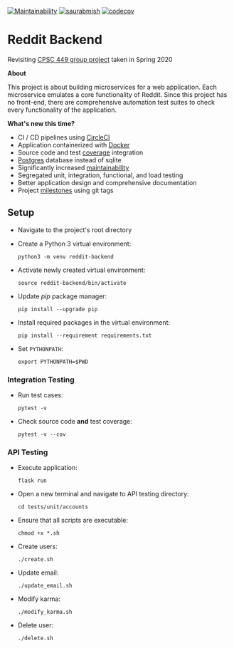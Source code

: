 [![Maintainability](https://api.codeclimate.com/v1/badges/1ce53ea9c1a7c71726c7/maintainability)](https://codeclimate.com/github/saurabmish/Reddit-Backend/maintainability)
[![saurabmish](https://circleci.com/gh/saurabmish/Reddit-Backend.svg?style=shield)](https://circleci.com/gh/saurabmish/Reddit-Backend)
[![codecov](https://codecov.io/gh/saurabmish/Reddit-Backend/branch/master/graph/badge.svg?token=M7L0AOGKGY)](https://codecov.io/gh/saurabmish/Reddit-Backend)

# Reddit Backend

Revisiting [CPSC 449 group project][1] taken in Spring 2020

**About**

This project is about building microservices for a web application. Each microservice emulates a core functionality of Reddit. Since this project has no front-end, there are comprehensive automation test suites to check every functionality of the application.

**What's new this time?**

  + CI / CD pipelines using [CircleCI][2]
  + Application containerized with [Docker][3]
  + Source code and test [coverage][4] integration
  + [Postgres][5] database instead of sqlite
  + Significantly increased [maintainability][6]
  + Segregated unit, integration, functional, and load testing
  + Better application design and comprehensive documentation
  + Project [milestones][7] using git tags

## Setup

  + Navigate to the project's root directory

  + Create a Python 3 virtual environment:

    `python3 -m venv reddit-backend`

  + Activate newly created virtual environment:

    `source reddit-backend/bin/activate`

  + Update *pip* package manager:

    `pip install --upgrade pip`

  + Install required packages in the virtual environment:

    `pip install --requirement requirements.txt`

  + Set `PYTHONPATH`:

    `export PYTHONPATH=$PWD`

### Integration Testing

  + Run test cases:

    `pytest -v`

  + Check source code **and** test coverage:

    `pytest -v --cov`

### API Testing

  + Execute application:

    `flask run`

  + Open a new terminal and navigate to API testing directory:

    `cd tests/unit/accounts`

  + Ensure that all scripts are executable:

    `chmod +x *.sh`

  + Create users:

    `./create.sh`

  + Update email:

    `./update_email.sh`

  + Modify karma:

    `./modify_karma.sh`

  + Delete user:

    `./delete.sh`


[1]: https://github.com/sean-maclane/cpsc-449-group-c-project
[2]: https://circleci.com/product/
[3]: https://www.docker.com/why-docker
[4]: https://coverage.readthedocs.io/en/coverage-5.3.1/
[5]: https://www.postgresql.org/
[6]: https://codeclimate.com/github/saurabmish/Reddit-Backend
[7]: https://github.com/saurabmish/Reddit-Backend/releases
